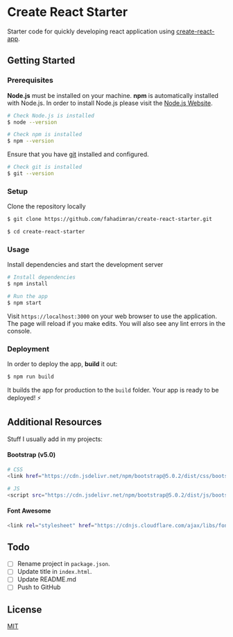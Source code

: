 # Create React Starter

Starter code for quickly developing react application using [create-react-app](https://reactjs.org/docs/create-a-new-react-app.html).

## Getting Started

### Prerequisites

**Node.js** must be installed on your machine. **npm** is automatically installed with Node.js. In order to install Node.js please visit the [Node.js Website](https://nodejs.org/en/).

```bash
# Check Node.js is installed
$ node --version

# Check npm is installed
$ npm --version
```

Ensure that you have [git](https://git-scm.com/downloads) installed and configured.

```bash
# Check git is installed
$ git --version
```

### Setup

Clone the repository locally

```bash
$ git clone https://github.com/fahadimran/create-react-starter.git

$ cd create-react-starter
```

### Usage

Install dependencies and start the development server

```bash
# Install dependencies
$ npm install

# Run the app
$ npm start
```

Visit `https://localhost:3000` on your web browser to use the application. The page will reload if you make edits. You will also see any lint errors in the console.

### Deployment

In order to deploy the app, **build** it out:

```bash
$ npm run build
```

It builds the app for production to the `build` folder. Your app is ready to be deployed! ⚡

## Additional Resources

Stuff I usually add in my projects:

#### Bootstrap (v5.0)

```bash
# CSS
<link href="https://cdn.jsdelivr.net/npm/bootstrap@5.0.2/dist/css/bootstrap.min.css" rel="stylesheet">

# JS
<script src="https://cdn.jsdelivr.net/npm/bootstrap@5.0.2/dist/js/bootstrap.bundle.min.js"></script>
```

#### Font Awesome

```bash
<link rel="stylesheet" href="https://cdnjs.cloudflare.com/ajax/libs/font-awesome/5.15.3/css/all.min.css" referrerpolicy="no-referrer" />
```

## Todo

- [ ] Rename project in `package.json`.
- [ ] Update title in `index.html`.
- [ ] Update README.md
- [ ] Push to GitHub

## License

[MIT](LICENSE)
